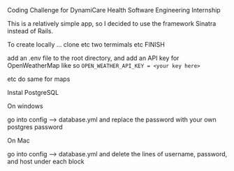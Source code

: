 Coding Challenge for DynamiCare Health Software Engineering Internship

This is a relatively simple app, so I decided to use the framework Sinatra instead of Rails.

To create locally
... clone etc two termimals etc FINISH

add an .env file to the root directory, and add an API key for OpenWeatherMap like so
`OPEN_WEATHER_API_KEY = <your key here>`

etc do same for maps

Instal PostgreSQL

On windows

go into config --> database.yml and replace the password with your own postgres password

On Mac

go into config --> database.yml and delete the lines of username, password, and host under each block
